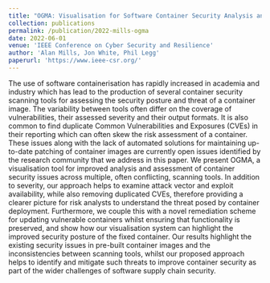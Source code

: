 ```yaml
---
title: "OGMA: Visualisation for Software Container Security Analysis and Automated Remediation"
collection: publications
permalink: /publication/2022-mills-ogma
date: 2022-06-01
venue: 'IEEE Conference on Cyber Security and Resilience'
author: 'Alan Mills, Jon White, Phil Legg'
paperurl: 'https://www.ieee-csr.org/'
---
```


The use of software containerisation has rapidly increased in academia and industry which has lead to the production of several container security scanning tools for assessing the security posture and threat of a container image. The variability between tools often differ on the coverage of vulnerabilities, their assessed severity and their output formats. It is also common to find duplicate Common Vulnerabilities and Exposures (CVEs) in their reporting which can often skew the risk assessment of a container. These issues along with the lack of automated solutions for maintaining up-to-date patching of container images are currently open issues identified by the research community that we address in this paper. We present OGMA, a visualisation tool for improved analysis and assessment of container security issues across multiple, often conflicting, scanning tools. In addition to severity, our approach helps to examine attack vector and exploit availability, while also removing duplicated CVEs, therefore providing a clearer picture for risk analysts to understand the threat posed by container deployment. Furthermore, we couple this with a novel remediation scheme for updating vulnerable containers whilst ensuring that functionality is preserved, and show how our visualisation system can highlight the improved security posture of the fixed container. Our results highlight the existing security issues in pre-built container images and the inconsistencies between scanning tools, whilst our proposed approach helps to identify and mitigate such threats to improve container security as part of the wider challenges of software supply chain security.
